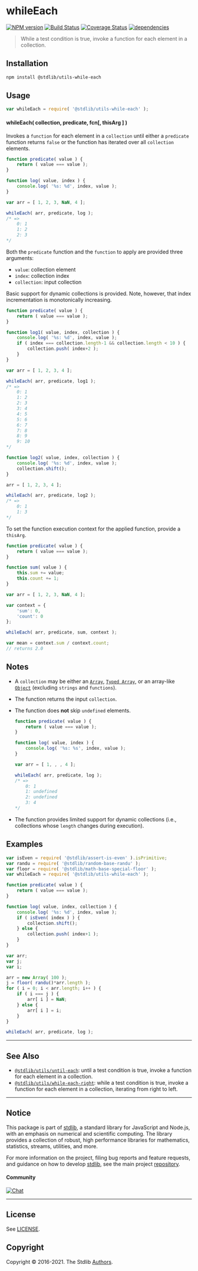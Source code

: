 <!--

@license Apache-2.0

Copyright (c) 2018 The Stdlib Authors.

Licensed under the Apache License, Version 2.0 (the "License");
you may not use this file except in compliance with the License.
You may obtain a copy of the License at

   http://www.apache.org/licenses/LICENSE-2.0

Unless required by applicable law or agreed to in writing, software
distributed under the License is distributed on an "AS IS" BASIS,
WITHOUT WARRANTIES OR CONDITIONS OF ANY KIND, either express or implied.
See the License for the specific language governing permissions and
limitations under the License.

-->

# whileEach

[![NPM version][npm-image]][npm-url] [![Build Status][test-image]][test-url] [![Coverage Status][coverage-image]][coverage-url] [![dependencies][dependencies-image]][dependencies-url]

> While a test condition is true, invoke a function for each element in a collection.

<!-- Section to include introductory text. Make sure to keep an empty line after the intro `section` element and another before the `/section` close. -->

<section class="intro">

</section>

<!-- /.intro -->

<!-- Package usage documentation. -->

<section class="installation">

## Installation

```bash
npm install @stdlib/utils-while-each
```

</section>

<section class="usage">

## Usage

```javascript
var whileEach = require( '@stdlib/utils-while-each' );
```

#### whileEach( collection, predicate, fcn\[, thisArg ] )

Invokes a `function` for each element in a `collection` until either a `predicate` function returns `false` or the function has iterated over all `collection` elements.

```javascript
function predicate( value ) {
    return ( value === value );
}

function log( value, index ) {
    console.log( '%s: %d', index, value );
}

var arr = [ 1, 2, 3, NaN, 4 ];

whileEach( arr, predicate, log );
/* =>
    0: 1
    1: 2
    2: 3
*/
```

Both the `predicate` function and the `function` to apply are provided three arguments:

-   `value`: collection element
-   `index`: collection index
-   `collection`: input collection

Basic support for dynamic collections is provided. Note, however, that index incrementation is monotonically increasing.

```javascript
function predicate( value ) {
    return ( value === value );
}

function log1( value, index, collection ) {
    console.log( '%s: %d', index, value );
    if ( index === collection.length-1 && collection.length < 10 ) {
        collection.push( index+2 );
    }
}

var arr = [ 1, 2, 3, 4 ];

whileEach( arr, predicate, log1 );
/* =>
    0: 1
    1: 2
    2: 3
    3: 4
    4: 5
    5: 6
    6: 7
    7: 8
    8: 9
    9: 10
*/

function log2( value, index, collection ) {
    console.log( '%s: %d', index, value );
    collection.shift();
}

arr = [ 1, 2, 3, 4 ];

whileEach( arr, predicate, log2 );
/* =>
    0: 1
    1: 3
*/
```

To set the function execution context for the applied function, provide a `thisArg`.

```javascript
function predicate( value ) {
    return ( value === value );
}

function sum( value ) {
    this.sum += value;
    this.count += 1;
}

var arr = [ 1, 2, 3, NaN, 4 ];

var context = {
    'sum': 0,
    'count': 0
};

whileEach( arr, predicate, sum, context );

var mean = context.sum / context.count;
// returns 2.0
```

</section>

<!-- /.usage -->

<!-- Package usage notes. Make sure to keep an empty line after the `section` element and another before the `/section` close. -->

<section class="notes">

## Notes

-   A `collection` may be either an [`Array`][mdn-array], [`Typed Array`][mdn-typed-array], or an array-like [`Object`][mdn-object] (excluding `strings` and `functions`).

-   The function returns the input `collection`.

-   The function does **not** skip `undefined` elements.

    <!-- eslint-disable no-sparse-arrays -->

    ```javascript
    function predicate( value ) {
        return ( value === value );
    }

    function log( value, index ) {
        console.log( '%s: %s', index, value );
    }

    var arr = [ 1, , , 4 ];

    whileEach( arr, predicate, log );
    /* =>
        0: 1
        1: undefined
        2: undefined
        3: 4
    */
    ```

-   The function provides limited support for dynamic collections (i.e., collections whose `length` changes during execution).

</section>

<!-- /.notes -->

<!-- Package usage examples. -->

<section class="examples">

## Examples

<!-- eslint no-undef: "error" -->

```javascript
var isEven = require( '@stdlib/assert-is-even' ).isPrimitive;
var randu = require( '@stdlib/random-base-randu' );
var floor = require( '@stdlib/math-base-special-floor' );
var whileEach = require( '@stdlib/utils-while-each' );

function predicate( value ) {
    return ( value === value );
}

function log( value, index, collection ) {
    console.log( '%s: %d', index, value );
    if ( isEven( index ) ) {
        collection.shift();
    } else {
        collection.push( index+1 );
    }
}

var arr;
var j;
var i;

arr = new Array( 100 );
j = floor( randu()*arr.length );
for ( i = 0; i < arr.length; i++ ) {
    if ( i === j ) {
        arr[ i ] = NaN;
    } else {
        arr[ i ] = i;
    }
}

whileEach( arr, predicate, log );
```

</section>

<!-- /.examples -->

<!-- Section to include cited references. If references are included, add a horizontal rule *before* the section. Make sure to keep an empty line after the `section` element and another before the `/section` close. -->

<section class="references">

</section>

<!-- /.references -->

<!-- Section for related `stdlib` packages. Do not manually edit this section, as it is automatically populated. -->

<section class="related">

* * *

## See Also

-   [`@stdlib/utils/until-each`][@stdlib/utils/until-each]: until a test condition is true, invoke a function for each element in a collection.
-   [`@stdlib/utils/while-each-right`][@stdlib/utils/while-each-right]: while a test condition is true, invoke a function for each element in a collection, iterating from right to left.

</section>

<!-- /.related -->

<!-- Section for all links. Make sure to keep an empty line after the `section` element and another before the `/section` close. -->


<section class="main-repo" >

* * *

## Notice

This package is part of [stdlib][stdlib], a standard library for JavaScript and Node.js, with an emphasis on numerical and scientific computing. The library provides a collection of robust, high performance libraries for mathematics, statistics, streams, utilities, and more.

For more information on the project, filing bug reports and feature requests, and guidance on how to develop [stdlib][stdlib], see the main project [repository][stdlib].

#### Community

[![Chat][chat-image]][chat-url]

---

## License

See [LICENSE][stdlib-license].


## Copyright

Copyright &copy; 2016-2021. The Stdlib [Authors][stdlib-authors].

</section>

<!-- /.stdlib -->

<!-- Section for all links. Make sure to keep an empty line after the `section` element and another before the `/section` close. -->

<section class="links">

[npm-image]: http://img.shields.io/npm/v/@stdlib/utils-while-each.svg
[npm-url]: https://npmjs.org/package/@stdlib/utils-while-each

[test-image]: https://github.com/stdlib-js/utils-while-each/actions/workflows/test.yml/badge.svg
[test-url]: https://github.com/stdlib-js/utils-while-each/actions/workflows/test.yml

[coverage-image]: https://img.shields.io/codecov/c/github/stdlib-js/utils-while-each/main.svg
[coverage-url]: https://codecov.io/github/stdlib-js/utils-while-each?branch=main

[dependencies-image]: https://img.shields.io/david/stdlib-js/utils-while-each.svg
[dependencies-url]: https://david-dm.org/stdlib-js/utils-while-each/main

[chat-image]: https://img.shields.io/gitter/room/stdlib-js/stdlib.svg
[chat-url]: https://gitter.im/stdlib-js/stdlib/

[stdlib]: https://github.com/stdlib-js/stdlib

[stdlib-authors]: https://github.com/stdlib-js/stdlib/graphs/contributors

[stdlib-license]: https://raw.githubusercontent.com/stdlib-js/utils-while-each/main/LICENSE

[mdn-array]: https://developer.mozilla.org/en-US/docs/Web/JavaScript/Reference/Global_Objects/Array

[mdn-typed-array]: https://developer.mozilla.org/en-US/docs/Web/JavaScript/Reference/Global_Objects/TypedArray

[mdn-object]: https://developer.mozilla.org/en-US/docs/Web/JavaScript/Reference/Global_Objects/Object

<!-- <related-links> -->

[@stdlib/utils/until-each]: https://github.com/stdlib-js/utils-until-each

[@stdlib/utils/while-each-right]: https://github.com/stdlib-js/utils-while-each-right

<!-- </related-links> -->

</section>

<!-- /.links -->
